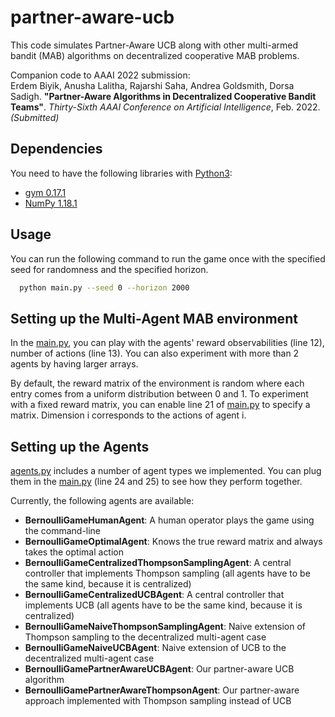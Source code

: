 # partner-aware-ucb
This code simulates Partner-Aware UCB along with other multi-armed bandit (MAB) algorithms on decentralized cooperative MAB problems.

Companion code to AAAI 2022 submission:  
Erdem Biyik, Anusha Lalitha, Rajarshi Saha, Andrea Goldsmith, Dorsa Sadigh. **"Partner-Aware Algorithms in Decentralized Cooperative Bandit Teams"**. *Thirty-Sixth AAAI Conference on Artificial Intelligence*, Feb. 2022. *(Submitted)*

## Dependencies
You need to have the following libraries with [Python3](http://www.python.org/downloads):
* [gym 0.17.1](https://gym.openai.com/)
* [NumPy 1.18.1](https://numpy.org/)

## Usage
You can run the following command to run the game once with the specified seed for randomness and the specified horizon.
```bash
  python main.py --seed 0 --horizon 2000
```

## Setting up the Multi-Agent MAB environment
In the [main.py](main.py), you can play with the agents' reward observabilities (line 12), number of actions (line 13). You can also experiment with more than 2 agents by having larger arrays.

By default, the reward matrix of the environment is random where each entry comes from a uniform distribution between 0 and 1. To experiment with a fixed reward matrix, you can enable line 21 of [main.py](main.py) to specify a matrix. Dimension i corresponds to the actions of agent i.

## Setting up the Agents
[agents.py](agents.py) includes a number of agent types we implemented. You can plug them in the [main.py](main.py) (line 24 and 25) to see how they perform together.

Currently, the following agents are available:
* **BernoulliGameHumanAgent**: A human operator plays the game using the command-line
* **BernoulliGameOptimalAgent**: Knows the true reward matrix and always takes the optimal action
* **BernoulliGameCentralizedThompsonSamplingAgent**: A central controller that implements Thompson sampling (all agents have to be the same kind, because it is centralized)
* **BernoulliGameCentralizedUCBAgent**: A central controller that implements UCB (all agents have to be the same kind, because it is centralized)
* **BernoulliGameNaiveThompsonSamplingAgent**: Naive extension of Thompson sampling to the decentralized multi-agent case
* **BernoulliGameNaiveUCBAgent**: Naive extension of UCB to the decentralized multi-agent case
* **BernoulliGamePartnerAwareUCBAgent**: Our partner-aware UCB algorithm
* **BernoulliGamePartnerAwareThompsonAgent**: Our partner-aware approach implemented with Thompson sampling instead of UCB


